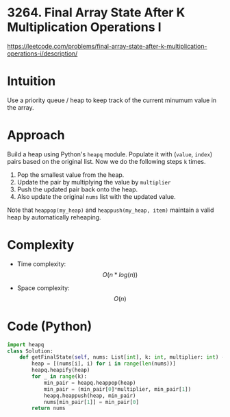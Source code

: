 # 3264. Final Array State After K Multiplication Operations I

https://leetcode.com/problems/final-array-state-after-k-multiplication-operations-i/description/

# Intuition

Use a priority queue / heap to keep track of the current minumum value in the array.

# Approach

Build a heap using Python's `heapq` module. Populate it with (`value`, `index`) pairs based on the original list.
Now we do the following steps `k` times.

1. Pop the smallest value from the heap.
2. Update the pair by multiplying the value by `multiplier`
3. Push the updated pair back onto the heap.
4. Also update the original `nums` list with the updated value.

Note that `heappop(my_heap)` and `heappush(my_heap, item)` maintain a valid heap by automatically reheaping.

# Complexity

- Time complexity:
  $$O(n*log(n))$$

- Space complexity:
  $$O(n)$$

# Code (Python)

```python
import heapq
class Solution:
    def getFinalState(self, nums: List[int], k: int, multiplier: int) -> List[int]:
        heap = [(nums[i], i) for i in range(len(nums))]
        heapq.heapify(heap)
        for _ in range(k):
            min_pair = heapq.heappop(heap)
            min_pair = (min_pair[0]*multiplier, min_pair[1])
            heapq.heappush(heap, min_pair)
            nums[min_pair[1]] = min_pair[0]
        return nums
```
